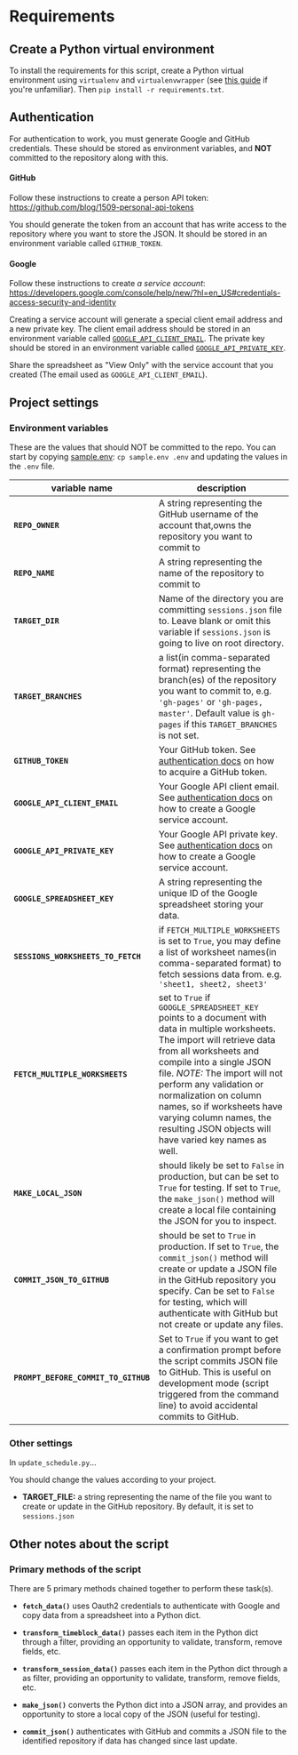 # Requirements

## Create a Python virtual environment

To install the requirements for this script, create a Python virtual environment 
using `virtualenv` and `virtualenvwrapper` (see [this guide](http://www.silverwareconsulting.com/index.cfm/2012/7/24/Getting-Started-with-virtualenv-and-virtualenvwrapper-in-Python) 
if you're unfamiliar). Then `pip install -r requirements.txt`.

## Authentication

For authentication to work, you must generate Google and GitHub credentials.
These should be stored as environment variables, and **NOT** committed to the
repository along with this.

#### GitHub

Follow these instructions to create a person API token: https://github.com/blog/1509-personal-api-tokens
    
You should generate the token from an account that has write access to the 
repository where you want to store the JSON. It should be stored in an environment 
variable called `GITHUB_TOKEN`.
    
#### Google 

Follow these instructions to create *a service account*: https://developers.google.com/console/help/new/?hl=en_US#credentials-access-security-and-identity
    
Creating a service account will generate a special client email address and
a new private key. The client email address should be stored in an environment 
variable called [`GOOGLE_API_CLIENT_EMAIL`](https://github.com/mozilla/mofo-allhands-event-app-data-processor/blob/master/docs/REQUIREMENTS.md#environment-variables). The private key should be stored in an environment variable called [`GOOGLE_API_PRIVATE_KEY`](https://github.com/mozilla/mofo-allhands-event-app-data-processor/blob/master/docs/REQUIREMENTS.md#environment-variables).

Share the spreadsheet as "View Only" with the service account that you created (The email used as `GOOGLE_API_CLIENT_EMAIL`).

## Project settings

### Environment variables

These are the values that should NOT be committed to the repo. You can start by 
copying [sample.env](https://github.com/mozilla/mofo-allhands-event-app-data-processor/blob/master/sample.env): `cp sample.env .env` and updating the values in the `.env` file.
    
| variable name | description |
|-----|-----|
| **`REPO_OWNER`**                | A string representing the GitHub username of the account that,owns the repository you want to commit to |
| **`REPO_NAME`**                 | A string representing the name of the repository to commit to |
| **`TARGET_DIR`**                | Name of the directory you are committing `sessions.json` file to. Leave blank or omit this variable if `sessions.json` is going to live on root directory. |
| **`TARGET_BRANCHES`**           | a list(in comma-separated format) representing the branch(es) of the repository you want to commit to, e.g. `'gh-pages'` or `'gh-pages, master'`. Default value is `gh-pages` if this `TARGET_BRANCHES` is not set. |
| **`GITHUB_TOKEN`**              | Your GitHub token. See [authentication docs](https://github.com/mozilla/mofo-allhands-event-app-data-processor/blob/master/docs/REQUIREMENTS.md#authentication) on how to acquire a GitHub token. |
| **`GOOGLE_API_CLIENT_EMAIL`**   | Your Google API client email. See [authentication docs](https://github.com/mozilla/mofo-allhands-event-app-data-processor/blob/master/docs/REQUIREMENTS.md#authentication) on how to create a Google service account. |
| **`GOOGLE_API_PRIVATE_KEY`**    | Your Google API private key. See [authentication docs](https://github.com/mozilla/mofo-allhands-event-app-data-processor/blob/master/docs/REQUIREMENTS.md#authentication) on how to create a Google service account. |
| **`GOOGLE_SPREADSHEET_KEY`**    | A string representing the unique ID of the Google spreadsheet storing your data. |
| **`SESSIONS_WORKSHEETS_TO_FETCH`**       | if `FETCH_MULTIPLE_WORKSHEETS` is set to `True`, you may define a list of worksheet names(in comma-separated format) to fetch sessions data from. e.g. `'sheet1, sheet2, sheet3'` |
| **`FETCH_MULTIPLE_WORKSHEETS`** | set to `True` if `GOOGLE_SPREADSHEET_KEY` points to a document with data in multiple worksheets. The import will retrieve data from all worksheets and compile into a single JSON file. _NOTE:_ The import will not perform any validation or normalization on column names, so if worksheets have varying column names, the resulting JSON objects will have varied key names as well. |
| **`MAKE_LOCAL_JSON`**           | should likely be set to `False` in production, but can be set to `True` for testing. If set to `True`, the `make_json()` method will create a local file containing the JSON for you to inspect. |
| **`COMMIT_JSON_TO_GITHUB`**     | should be set to `True` in production. If set to `True`, the `commit_json()` method will create or update a JSON file in the GitHub repository you specify. Can be set to `False` for testing, which will authenticate with GitHub but not create or update any files. |
| **`PROMPT_BEFORE_COMMIT_TO_GITHUB`** | Set to `True` if you want to get a confirmation prompt before the script commits JSON file to GitHub. This is useful on development mode (script triggered from the command line) to avoid accidental commits to GitHub. |


### Other settings

In `update_schedule.py`...

You should change the values according to your project.

* **TARGET_FILE:** a string representing the name of the file you want to
  create or update in the GitHub repository. By default, it is set to `sessions.json`


## Other notes about the script

### Primary methods of the script

There are 5 primary methods chained together to perform these task(s).

- **`fetch_data()`** uses Oauth2 credentials to authenticate with Google and copy 
data from a spreadsheet into a Python dict.
  
- **`transform_timeblock_data()`** passes each item in the Python dict through a
filter, providing an opportunity to validate, transform, remove fields, etc.

- **`transform_session_data()`** passes each item in the Python dict through a
as filter, providing an opportunity to validate, transform, remove fields, etc.
  
- **`make_json()`** converts the Python dict into a JSON array, and provides an
opportunity to store a local copy of the JSON (useful for testing).
  
- **`commit_json()`** authenticates with GitHub and commits a JSON file to the
identified repository if data has changed since last update.
